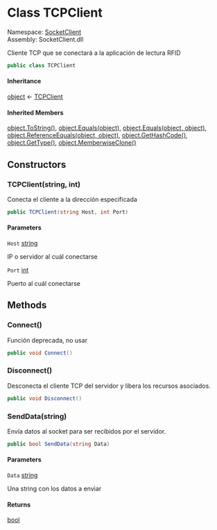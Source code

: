 # <a id="SocketClient_TCPClient"></a> Class TCPClient

Namespace: [SocketClient](SocketClient.md)  
Assembly: SocketClient.dll  

Cliente TCP que se conectará a la aplicación de lectura RFID

```csharp
public class TCPClient
```

#### Inheritance

[object](https://learn.microsoft.com/dotnet/api/system.object) ← 
[TCPClient](SocketClient.TCPClient.md)

#### Inherited Members

[object.ToString\(\)](https://learn.microsoft.com/dotnet/api/system.object.tostring), 
[object.Equals\(object\)](https://learn.microsoft.com/dotnet/api/system.object.equals\#system\-object\-equals\(system\-object\)), 
[object.Equals\(object, object\)](https://learn.microsoft.com/dotnet/api/system.object.equals\#system\-object\-equals\(system\-object\-system\-object\)), 
[object.ReferenceEquals\(object, object\)](https://learn.microsoft.com/dotnet/api/system.object.referenceequals), 
[object.GetHashCode\(\)](https://learn.microsoft.com/dotnet/api/system.object.gethashcode), 
[object.GetType\(\)](https://learn.microsoft.com/dotnet/api/system.object.gettype), 
[object.MemberwiseClone\(\)](https://learn.microsoft.com/dotnet/api/system.object.memberwiseclone)

## Constructors

### <a id="SocketClient_TCPClient__ctor_System_String_System_Int32_"></a> TCPClient\(string, int\)

Conecta el cliente a la dirección especificada

```csharp
public TCPClient(string Host, int Port)
```

#### Parameters

`Host` [string](https://learn.microsoft.com/dotnet/api/system.string)

IP o servidor al cuál conectarse

`Port` [int](https://learn.microsoft.com/dotnet/api/system.int32)

Puerto al cuál conectarse

## Methods

### <a id="SocketClient_TCPClient_Connect"></a> Connect\(\)

Función deprecada, no usar

```csharp
public void Connect()
```

### <a id="SocketClient_TCPClient_Disconnect"></a> Disconnect\(\)

Desconecta el cliente TCP del servidor y libera los recursos asociados.

```csharp
public void Disconnect()
```

### <a id="SocketClient_TCPClient_SendData_System_String_"></a> SendData\(string\)

Envía datos al socket para ser recibidos por el servidor.

```csharp
public bool SendData(string Data)
```

#### Parameters

`Data` [string](https://learn.microsoft.com/dotnet/api/system.string)

Una string con los datos a enviar

#### Returns

 [bool](https://learn.microsoft.com/dotnet/api/system.boolean)

